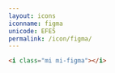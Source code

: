 ```yaml
---
layout: icons
iconname: figma
unicode: EFE5
permalink: /icon/figma/
---
```


``` html
<i class="mi mi-figma"></i>
```
